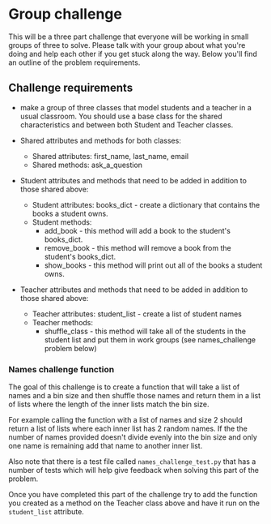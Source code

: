# Group challenge

This will be a three part challenge that everyone will be working in small groups of three to solve. Please talk with your group about what you're doing and help each other if you get stuck along the way. Below you'll find an outline of the problem requirements. 

## Challenge requirements
* make a group of three classes that model students and a teacher in a usual classroom. You should use a base class for the shared characteristics and between both Student and Teacher classes. 

* Shared attributes and methods for both classes:
    * Shared attributes: first_name, last_name, email
    * Shared methods: ask_a_question
    
* Student attributes and methods that need to be added in addition to those shared above:
    * Student attributes: books_dict - create a dictionary that contains the books a student owns.
    * Student methods: 
        * add_book - this method will add a book to the student's books_dict.
        * remove_book - this method will remove a book from the student's books_dict.
        * show_books - this method will print out all of the books a student owns.
        
* Teacher attributes and methods that need to be added in addition to those shared above:
    * Teacher attributes: student_list - create a list of student names 
    * Teacher methods:
        * shuffle_class - this method will take all of the students in the student list and put them in work groups (see names_challenge problem below)
        
### Names challenge function 

The goal of this challenge is to create a function that will take a list of 
names and a bin size and then shuffle those names and return them in a 
list of lists where the length of the inner lists match the bin size. 

For example calling the function with a list of names and size 2 should return 
a list of lists where each inner list has 2 random names. If the the number
of names provided doesn't divide evenly into the bin size and only one name is 
remaining add that name to another inner list. 

Also note that there is a test file called `names_challenge_test.py` that has a number of tests which will help give feedback when solving this part of the problem. 

Once you have completed this part of the challenge try to add the function you created as a method on the Teacher class above and have it run on the `student_list` attribute.
